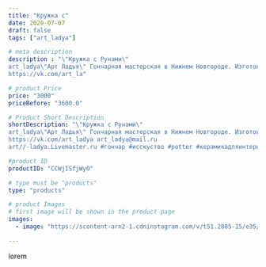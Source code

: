 ```yaml
---
title: "Кружка с"
date: 2020-07-07
draft: false
tags: ["art_ladya"]

# meta description
description : "\"Кружка с Рунами\" 
art_ladya\"Арт Ладья\" Гончарная мастерская в Нижнем Новгороде. Изготовление керамики и мастер//-классы по обучению. 
https://vk.com/art_la"

# product Price
price: "3000"
priceBefore: "3600.0"

# Product Short Description
shortDescription: "\"Кружка с Рунами\" 
art_ladya\"Арт Ладья\" Гончарная мастерская в Нижнем Новгороде. Изготовление керамики и мастер//-классы по обучению. 
https://vk.com/art_ladya art_ladya@mail.ru 
art//-ladya.Livemaster.ru #гончар #исскуство #potter #керамикадляинтерьера #керамикаручнаяработа #гончарнаямастерская #керамиканазаказ #handmade #посудаизглины #керамика #гончарнаяпосуда #эксклюзивнаякерамика #dishes #decor #ceramicar #mug #claygoods #tankard #earthenware #ceramic #design #кружка #magic #руны #ceramicart #магия #pint #clay #авторскаякерамика"

#product ID
productID: "CCWjISfjWyO"

# type must be "products"
type: "products"

# product Images
# first image will be shown in the product page
images:
  - image: "https://scontent-arn2-1.cdninstagram.com/v/t51.2885-15/e35/106595577_910867822713829_3089050394848416897_n.jpg?tp=1&_nc_ht=scontent-arn2-1.cdninstagram.com&_nc_cat=101&_nc_ohc=hYW8XaYxxRcAX-h0qD5&ccb=7-4&oh=cae35a6ed59152a9ec24c84188de6bd1&oe=6083B0DF&_nc_sid=86f79a&ig_cache_key=MjM0ODIxODc1Njk2MDcwOTc3NA%3D%3D.2-ccb7-4"

---
```

lorem
